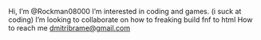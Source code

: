  Hi, I’m @Rockman08000
I’m interested in coding and games. (i suck at coding)
I’m looking to collaborate on how to freaking build fnf to html
How to reach me dmitribrame@gmail.com

